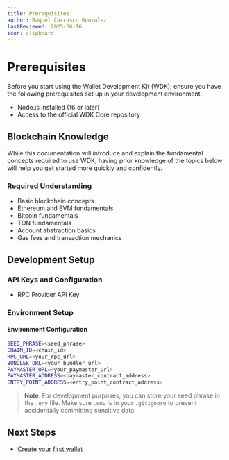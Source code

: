```yaml
---
title: Prerequisites
author: Raquel Carrasco Gonzalez
lastReviewed: 2025-06-16
icon: clipboard
---
```


# Prerequisites

Before you start using the Wallet Development Kit (WDK), ensure you have the following prerequisites set up in your development environment.

- Node.js installed (16 or later)
- Access to the official WDK Core repository


## Blockchain Knowledge

While this documentation will introduce and explain the fundamental concepts required to use WDK, having prior knowledge of the topics below will help you get started more quickly and confidently.

### Required Understanding

- Basic blockchain concepts
- Ethereum and EVM fundamentals
- Bitcoin fundamentals
- TON fundamentals
- Account abstraction basics
- Gas fees and transaction mechanics

## Development Setup

### API Keys and Configuration

- RPC Provider API Key

### Environment Setup

#### Environment Configuration

```bash
SEED_PHRASE=<seed_phrase>
CHAIN_ID=<chain_id>
RPC_URL=<your_rpc_url>
BUNDLER_URL=<your_bundler_url>
PAYMASTER_URL=<your_paymaster_url>
PAYMASTER_ADDRESS=<paymaster_contract_address>
ENTRY_POINT_ADDRESS=<entry_point_contract_address>
```

> **Note**: For development purposes, you can store your seed phrase in the `.env` file. Make sure `.env` is in your `.gitignore` to prevent accidentally committing sensitive data.



## Next Steps

* [Create your first wallet](2-getting-started/quick-start.md)
